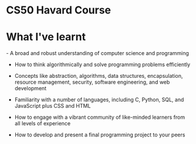 # CS50 Havard Course

<h1> What I've learnt </h1>
- A broad and robust understanding of computer science and programming

- How to think algorithmically and solve programming problems efficiently

- Concepts like abstraction, algorithms, data structures, encapsulation, resource management, security, software engineering, and web development

- Familiarity with a number of languages, including C, Python, SQL, and JavaScript plus CSS and HTML

- How to engage with a vibrant community of like-minded learners from all levels of experience

- How to develop and present a final programming project to your peers

